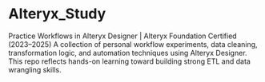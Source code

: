 # Alteryx_Study
Practice Workflows in Alteryx Designer | Alteryx Foundation Certified (2023–2025) A collection of personal workflow experiments, data cleaning, transformation logic, and automation techniques using Alteryx Designer. This repo reflects hands-on learning toward building strong ETL and data wrangling skills.
